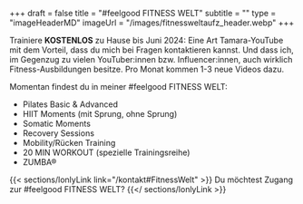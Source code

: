 +++
draft = false
title = "#feelgood FITNESS WELT"
subtitle = ""
type = "imageHeaderMD"
imageUrl = "/images/fitnessweltaufz_header.webp"
+++

Trainiere **KOSTENLOS** zu Hause bis Juni 2024: Eine Art Tamara-YouTube mit dem Vorteil, dass du mich bei Fragen kontaktieren kannst. Und dass ich, im Gegenzug zu vielen YouTuber:innen bzw. Influencer:innen, auch wirklich Fitness-Ausbildungen besitze. Pro Monat kommen 1-3 neue Videos dazu.

Momentan findest du in meiner #feelgood FITNESS WELT:
* Pilates Basic & Advanced
* HIIT Moments (mit Sprung, ohne Sprung)
* Somatic Moments
* Recovery Sessions
* Mobility/Rücken Training
* 20 MIN WORKOUT (spezielle Trainingsreihe)
* ZUMBA®

{{< sections/lonlyLink link="/kontakt#FitnessWelt" >}}
Du möchtest Zugang zur #feelgood FITNESS WELT?
{{</ sections/lonlyLink >}}